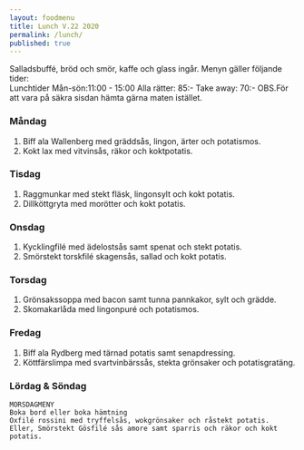 ```yaml
---
layout: foodmenu
title: Lunch V.22 2020
permalink: /lunch/
published: true
---
```

Salladsbuffé, bröd och smör, kaffe och glass ingår.
Menyn gäller följande tider:  
Lunchtider  Mån-sön:11:00 - 15:00
Alla rätter: 85:- Take away: 70:-
OBS.För att vara på säkra sisdan hämta gärna maten istället.
                           

### Måndag
1. Biff ala Wallenberg med gräddsås, lingon, ärter och potatismos.
2. Kokt lax med vitvinsås, räkor och koktpotatis.

### Tisdag
1. Raggmunkar med stekt fläsk, lingonsylt och kokt potatis.
2. Dillköttgryta med morötter och kokt potatis.

### Onsdag
1. Kycklingfilé med ädelostsås samt spenat och stekt potatis.
2. Smörstekt torskfilé skagensås, sallad och kokt potatis.

### Torsdag
1. Grönsakssoppa med bacon samt tunna pannkakor, sylt och grädde. 
2. Skomakarlåda med lingonpuré och potatismos.

### Fredag
1. Biff ala Rydberg med tärnad potatis samt senapdressing.
2. Köttfärslimpa med svartvinbärssås, stekta grönsaker och potatisgratäng.
   
### Lördag & Söndag
    MORSDAGMENY
    Boka bord eller boka hämtning
    Oxfilé rossini med tryffelsås, wokgrönsaker och råstekt potatis.
    Eller, Smörstekt Gösfilé sås amore samt sparris och räkor och kokt potatis.

   
    
   
     
